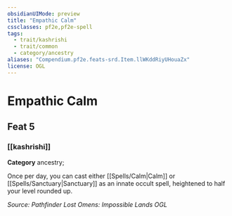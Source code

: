 ```yaml
---
obsidianUIMode: preview
title: "Empathic Calm"
cssclasses: pf2e,pf2e-spell
tags:
  - trait/kashrishi
  - trait/common
  - category/ancestry
aliases: "Compendium.pf2e.feats-srd.Item.llWKddRiyUHouaZx"
license: OGL
---
```

# Empathic Calm
## Feat 5
### [[kashrishi]]

**Category** ancestry; 




Once per day, you can cast either [[Spells/Calm|Calm]] or [[Spells/Sanctuary|Sanctuary]] as an innate occult spell, heightened to half your level rounded up.

*Source: Pathfinder Lost Omens: Impossible Lands*
*OGL*